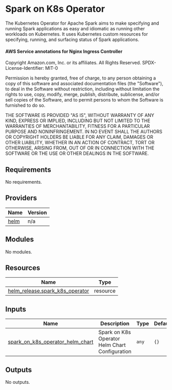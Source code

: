 # Spark on K8s Operator
The Kubernetes Operator for Apache Spark aims to make specifying and running Spark applications as easy and idiomatic as running other workloads on Kubernetes.
It uses Kubernetes custom resources for specifying, running, and surfacing status of Spark applications.


#### AWS Service annotations for Nginx Ingress Controller

<!-- BEGINNING OF PRE-COMMIT-TERRAFORM DOCS HOOK -->
Copyright Amazon.com, Inc. or its affiliates. All Rights Reserved.
SPDX-License-Identifier: MIT-0

Permission is hereby granted, free of charge, to any person obtaining a copy of this
software and associated documentation files (the "Software"), to deal in the Software
without restriction, including without limitation the rights to use, copy, modify,
merge, publish, distribute, sublicense, and/or sell copies of the Software, and to
permit persons to whom the Software is furnished to do so.

THE SOFTWARE IS PROVIDED "AS IS", WITHOUT WARRANTY OF ANY KIND, EXPRESS OR IMPLIED,
INCLUDING BUT NOT LIMITED TO THE WARRANTIES OF MERCHANTABILITY, FITNESS FOR A
PARTICULAR PURPOSE AND NONINFRINGEMENT. IN NO EVENT SHALL THE AUTHORS OR COPYRIGHT
HOLDERS BE LIABLE FOR ANY CLAIM, DAMAGES OR OTHER LIABILITY, WHETHER IN AN ACTION
OF CONTRACT, TORT OR OTHERWISE, ARISING FROM, OUT OF OR IN CONNECTION WITH THE
SOFTWARE OR THE USE OR OTHER DEALINGS IN THE SOFTWARE.

## Requirements

No requirements.

## Providers

| Name | Version |
|------|---------|
| <a name="provider_helm"></a> [helm](#provider\_helm) | n/a |

## Modules

No modules.

## Resources

| Name | Type |
|------|------|
| [helm_release.spark_k8s_operator](https://registry.terraform.io/providers/hashicorp/helm/latest/docs/resources/release) | resource |

## Inputs

| Name | Description | Type | Default | Required |
|------|-------------|------|---------|:--------:|
| <a name="input_spark_on_k8s_operator_helm_chart"></a> [spark\_on\_k8s\_operator\_helm\_chart](#input\_spark\_on\_k8s\_operator\_helm\_chart) | Spark on K8s Operator Helm Chart Configuration | `any` | `{}` | no |

## Outputs

No outputs.
<!-- END OF PRE-COMMIT-TERRAFORM DOCS HOOK -->
